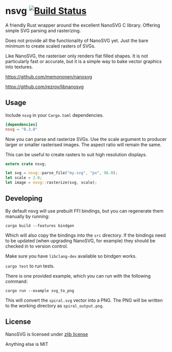 # nsvg [![Build Status](https://travis-ci.org/nickbrowne/nsvg.svg?branch=master)](https://travis-ci.org/nickbrowne/nsvg)

A friendly Rust wrapper around the excellent NanoSVG C library. Offering simple SVG parsing and rasterizing.

Does not provide all the functionality of NanoSVG yet. Just the bare minimum to create scaled rasters of SVGs.

Like NanoSVG, the rasteriser only renders flat filled shapes. It is not particularly fast or accurate, but it is a simple way to bake vector graphics into textures.

https://github.com/memononen/nanosvg

https://github.com/rezrov/libnanosvg

## Usage

Include `nsvg` in your `Cargo.toml` dependencies.

```toml
[dependencies]
nsvg = "0.3.0"
```

Now you can parse and rasterize SVGs. Use the scale argument to producer larger or smaller rasterised images. The aspect ratio will remain the same.

This can be useful to create rasters to suit high resolution displays.

```rust
extern crate nsvg;

let svg = nsvg::parse_file("my.svg", "px", 96.0);
let scale = 2.0;
let image = nsvg::rasterize(svg, scale);

```

## Developing

By default nsvg will use prebuilt FFI bindings, but you can regenerate them manually by running:

```
cargo build --features bindgen
```

Which will also copy the bindings into the `src` directory. If the bindings need to be updated (when upgrading NanoSVG, for example) they should be checked in to version control.

Make sure you have `libclang-dev` available so bindgen works.

`cargo test` to run tests.

There is one provided example, which you can run with the following command:
```
cargo run --example svg_to_png
```

This will convert the `spiral.svg` vector into a PNG. The PNG will be written to the working directory as `spiral_output.png`.

## License

NanoSVG is licensed under [zlib license](lib/LICENSE.txt)

Anything else is MIT
